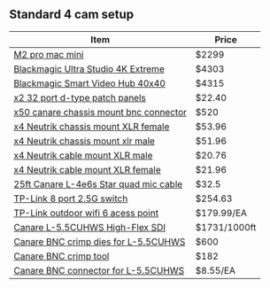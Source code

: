 
## Standard 4 cam setup
|Item|Price|
|-----------|----------|
|[M2 pro mac mini](https://www.apple.com/shop/buy-mac/mac-mini/apple-m2-pro-with-10-core-cpu-and-16-core-gpu-512gb)|  $2299|
|[Blackmagic Ultra Studio 4K Extreme](https://www.bhphotovideo.com/c/product/1247780-REG/blackmagic_design_bdlkulsr4kextr3_ultrastudio_4k_extreme_3.html)|$4303|
|[Blackmagic Smart Video Hub 40x40](https://www.avshop.ca/video/broadcast-routing-amp-dist-n/blackmagic-design-smart-videohub-40x40)| $4315|
|[x2 32 port d-type patch panels ](https://www.infinitecables.com/patch-panels-and-enclosures/unloaded-patch-panels/unloaded-xlr-d-cut-patch-panels/32-port-d-cut-patch-panel-19-inch-rackmount-2u-unloaded/) | $22.40
|[x50 canare chassis mount bnc connector](https://www.avshop.ca/wire-amp-cable-connectors-bnc/canare-75-ohm-bnc-bulkheadsize-12g-sdi-nickel)| $520 |
|[x4 Neutrik chassis mount XLR female](https://www.avshop.ca/wire-amp-cable/connectors/3-pin-xlr/neutrik-na3fdm-3-pin-xlr-female-passthrough-panel-mount) | $53.96 |
|[x4 Neutrik chassis mount xlr male ](https://www.avshop.ca/wire-amp-cable/connectors/3-pin-xlr/neutrik-na3mdf-3-pin-xlr-male-passthrough-panel-mount) | $51.96
|[x4 Neutrik cable mount XLR male](https://www.avshop.ca/wire-amp-cable/connectors/3-pin-xlr/neutrik-nc3mxx-bag-3-pin-xlr-male-connector-black-silver) | $20.76 |
|[x4 Neutrik cable mount XLR female](https://www.avshop.ca/wire-amp-cable/connectors/3-pin-xlr/neutrik-nc3fxx-bag-3-pin-xlr-female-connector-black-silver) | $21.96
|[25ft Canare L-4e6s Star quad mic cable](https://www.avshop.ca/wire-amp-cable/bulk-wire/canare-l-4e6s-star-quad-mic-cable-black-per-foot) | $32.5 |
|[TP-Link 8 port 2.5G switch](https://www.amazon.ca/TP-Link-Rackmount-Unmanaged-TL-SX1008-Protection/dp/B08ZHZL5Q7/ref=mp_s_a_1_15?crid=2XNSKBV9NO3KA&keywords=multigig%2Bswitch&qid=1676101763&sprefix=multigig%2B%2Caps%2C193&sr=8-15&th=1&psc=1) | $254.63 |
|[TP-Link outdoor wifi 6 acess point](https://www.amazon.ca/TP-Link-Wireless-MU-MIMO-Gigabit-EAP225-Outdoor/dp/B0B231J81C/ref=mp_s_a_1_3?crid=36NLH8SDHVNBF&keywords=outdoor%2Baccess%2Bpoint&qid=1676102043&sprefix=outdoor%2Bacess%2Caps%2C248&sr=8-3&th=1&psc=1) | $179.99/EA
|[Canare L-5.5CUHWS High-Flex SDI](https://www.avshop.ca/wire-amp-cable/bulk-wire/canare-l-5-5cuhws-12g-high-flex-sdi-video-coaxial-cable-300m) | $1731/1000ft
|[Canare BNC crimp dies for L-5.5CUHWS](https://www.avshop.ca/wire-amp-cable-connectors-connector-accessories/canare-tcd-57c-crimp-die-for-bcp-d55-d57-connectors) | $600 |
|[Canare BNC crimp tool](https://www.avshop.ca/wire-amp-cable-connectors-connector-accessories/canare-tc-1-hand-crimp-tool) | $182 |
|[Canare BNC connector for L-5.5CUHWS](https://www.avshop.ca/wire-amp-cable-connectors-bnc/canare-bcp-d55uhw-crimp-pin-sleeve-bnc-plug-for-l-5-5cuhws) | $8.55/EA
                                                                                                                                          
